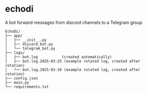# echodi

A bot forward messages from discord channels to a Telegram group

```commandline
EchoDi/
├── app/
│   ├── __init__.py
│   ├── discord_bot.py
│   └── telegram_bot.py
├── logs/
│   ├── bot.log           (created automatically)
│   ├── bot.log.2025-03-25 (example rotated log, created after rotation)
│   └── bot.log.2025-03-26 (example rotated log, created after rotation)
├── config.json
├── main.py
└── requirements.txt
```